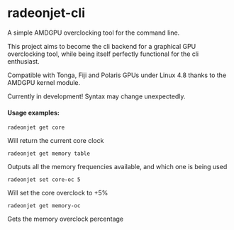 # radeonjet-cli

A simple AMDGPU overclocking tool for the command line.

This project aims to become the cli backend for a graphical GPU overclocking tool, while being itself perfectly functional for the cli enthusiast.

Compatible with Tonga, Fiji and Polaris GPUs under Linux 4.8 thanks to the AMDGPU kernel module.

Currently in development! Syntax may change unexpectedly.

#### Usage examples:

	radeonjet get core

Will return the current core clock

	radeonjet get memory table

Outputs all the memory frequencies available, and which one is being used

	radeonjet set core-oc 5

Will set the core overclock to +5%

	radeonjet get memory-oc

Gets the memory overclock percentage

